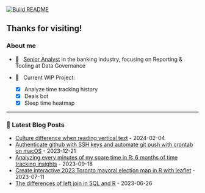[![Build README](https://github.com/aster-hu/aster-hu/actions/workflows/build.yml/badge.svg)](https://github.com/aster-hu/aster-hu/actions/workflows/build.yml)

## Thanks for visiting!

### About me

- 💼 &nbsp; [Senior Analyst](https://www.linkedin.com/in/asterhu/) in the banking industry, focusing on Reporting & Tooling at Data Governance

- 🚀 &nbsp; Current WIP Project:

  - [x] Analyze time tracking history
  - [x] Deals bot
  - [x] Sleep time heatmap

---

### 🔖 Latest Blog Posts
<!-- Blogpost starts -->
* [Culture difference when reading vertical text](https://www.asterhu.com/post/20240204-culture-difference-book-spins/) - 2024-02-04
* [Authenticate github with SSH keys and automate git push with crontab on macOS](https://www.asterhu.com/post/2023-12-21-use-ssh-github-push-crontab/) - 2023-12-21
* [Analyzing every minutes of my spare time in R: 6 months of time tracking insights](https://www.asterhu.com/post/2023-09-18-time-tracking-analysis/) - 2023-09-18
* [Create interactive 2023 Toronto mayoral election map in R with leaflet](https://www.asterhu.com/post/2023-07-11-toronto-mayor-by-election-analysis/) - 2023-07-11
* [The differences of left join in SQL and R](https://www.asterhu.com/post/2023-06-25-sql-r-join-differences/) - 2023-06-26
<!-- Blogpost ends -->
